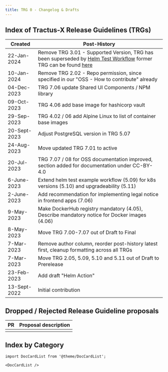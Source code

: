 ```yaml
---
title: TRG 0 - Changelog & Drafts
---
```


## Index of Tractus-X Release Guidelines (TRGs)

| Created      | Post-History                                                                                                                                                                                                                                                                                         |
|--------------|------------------------------------------------------------------------------------------------------------------------------------------------------------------------------------------------------------------------------------------------------------------------------------------------------|
| 22-Jan-2024  | Remove TRG 3.01 - Supported Version, TRG has been superseded by [Helm Test Workflow](https://eclipse-tractusx.github.io/docs/release/trg-5/trg-5-09/) former TRG can be found [here](https://github.com/eclipse-tractusx/eclipse-tractusx.github.io/commit/90d54f420c2b075a808972b6664ded2047d22444) |
| 10-Jan-2024  | Remove TRG 2.02 - Repo permission, since specified in our "OSS - How to contribute" already                                                                                                                                                                                                          |
| 04-Dec-2023  | TRG 7.06 update Shared UI Components / NPM library                                                                                                                                                                                                                                                   |
| 09-Oct-2023  | TRG 4.06 add base image for hashicorp vault                                                                                                                                                                                                                                                          |
| 29-Sep-2023  | TRG 4.02 / 06 add Alpine Linux to list of container base images                                                                                                                                                                                                                                      |
| 20-Sept-2023 | Adjust PostgreSQL version in TRG 5.07                                                                                                                                                                                                                                                                |
| 24-Aug-2023  | Move updated TRG 7.01 to active                                                                                                                                                                                                                                                                      |
| 20-Jul-2023  | TRG 7.07 / 08 for OSS documentation improved, section added for documentation under CC-BY-4.0                                                                                                                                                                                                        |
| 6-June-2023  | Extend helm test example workflow (5.09) for k8s versions (5.10) and upgradeability (5.11)                                                                                                                                                                                                           |
| 2-June-2023  | Add recommendation for implementing legal notice in frontend apps (7.06)                                                                                                                                                                                                                             |
| 9-May-2023   | Make DockerHub registry mandatory (4.05), Describe mandatory notice for Docker images (4.06)                                                                                                                                                                                                         |
| 8-May-2023   | Move TRG 7.00-7.07 out of Draft to Final                                                                                                                                                                                                                                                             |
| 7-Mar-2023   | Remove author column, reorder post-history latest first, cleanup formatting across all TRGs                                                                                                                                                                                                          |
| 7-Mar-2023   | Move TRG 2.05, 5.09, 5.10 and 5.11 out of Draft to Prerelease                                                                                                                                                                                                                                        |
| 23-Feb-2023  | Add draft "Helm Action"                                                                                                                                                                                                                                                                              |
| 13-Sept-2022 | Initial contribution                                                                                                                                                                                                                                                                                 |

## Dropped / Rejected Release Guideline proposals

| PR  | Proposal description |
|-----|----------------------|
|     |                      |

## Index by Category

```mdx-code-block
import DocCardList from '@theme/DocCardList';

<DocCardList />
```

